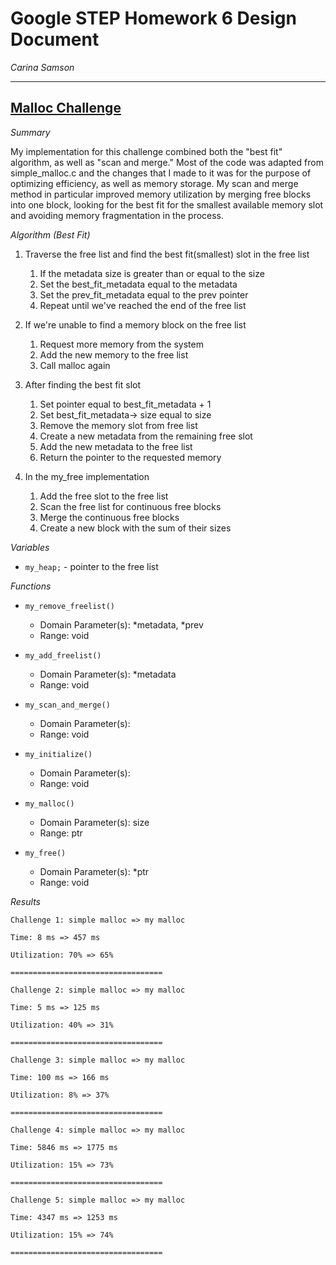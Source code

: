 # Google STEP Homework 6 Design Document
*Carina Samson*

-------
<u>**Malloc Challenge**</u>
-------
*Summary*

My implementation for this challenge combined both the "best fit" algorithm, as well as "scan and merge." Most of the code was adapted from simple_malloc.c and the changes that I made to it was for the purpose of optimizing efficiency, as well as memory storage. My scan and merge method in particular improved memory utilization by merging free blocks into one block, looking for the best fit for the smallest available memory slot and avoiding memory fragmentation in the process.

*Algorithm (Best Fit)*

1. Traverse the free list and find the best fit(smallest) slot in the free list 
    1. If the metadata size is greater than or equal to the size
    2. Set the best_fit_metadata equal to the metadata
    3. Set the prev_fit_metadata equal to the prev pointer
    4. Repeat until  we've reached the end of the free list 
     
2. If we're unable to find a memory block on the free list
    1. Request more memory from the system
    2. Add the new memory  to the free list
    3. Call malloc again

4. After finding the best fit slot 
    1. Set pointer equal to best_fit_metadata + 1
    2. Set best_fit_metadata-> size equal to size 
    3. Remove the memory slot from free list
    4. Create a new metadata from the remaining free slot
    5. Add the new metadata to the free list
    6. Return the pointer to the requested memory 

5.  In the my_free implementation
    1. Add the free slot to the free list
    2. Scan the free list for continuous free blocks
    3. Merge the continuous free blocks
    5. Create a new block with the sum of their sizes
    
*Variables*
- `my_heap;` - pointer to the free list


*Functions*

- `my_remove_freelist()`
    - Domain Parameter(s): *metadata, *prev
    - Range: void
    
- `my_add_freelist()`
    - Domain Parameter(s): *metadata
    - Range: void
    
- `my_scan_and_merge()`
    - Domain Parameter(s): 
    - Range: void

- `my_initialize()`
    - Domain Parameter(s):
    - Range: void

- `my_malloc()`
    - Domain Parameter(s): size
    - Range: ptr
 
- `my_free()`
    - Domain Parameter(s): *ptr
    - Range: void

*Results*

```
Challenge 1: simple malloc => my malloc

Time: 8 ms => 457 ms

Utilization: 70% => 65%

==================================

Challenge 2: simple malloc => my malloc

Time: 5 ms => 125 ms

Utilization: 40% => 31%

==================================

Challenge 3: simple malloc => my malloc

Time: 100 ms => 166 ms

Utilization: 8% => 37%

==================================

Challenge 4: simple malloc => my malloc

Time: 5846 ms => 1775 ms

Utilization: 15% => 73%

==================================

Challenge 5: simple malloc => my malloc

Time: 4347 ms => 1253 ms

Utilization: 15% => 74%

==================================
```
